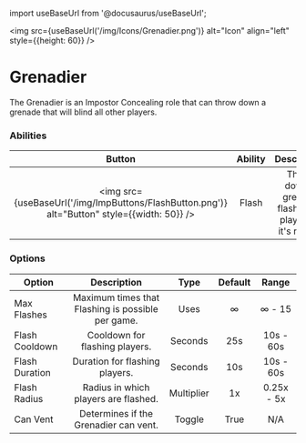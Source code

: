 import useBaseUrl from '@docusaurus/useBaseUrl';

<img src={useBaseUrl('/img/Icons/Grenadier.png')} alt="Icon" align="left" style={{height: 60}} />
# Grenadier

The Grenadier is an Impostor Concealing role that can throw down a grenade that will blind all other players.

### Abilities

| Button | Ability | Description | Type |
|:----------:|:----------:|:-----------------:|:------:|
| <img src={useBaseUrl('/img/ImpButtons/FlashButton.png')} alt="Button" style={{width: 50}} /> | Flash | Throw down a grenade flashing all players in it's radius. | Radius Ability |

### Options

| Option | Description | Type | Default | Range |
|----------|:-----------------:|:------:|:------:|:------:|
| Max Flashes | Maximum times that Flashing is possible per game. | Uses | ∞ | ∞ - 15 |
| Flash Cooldown | Cooldown for flashing players. | Seconds | 25s | 10s - 60s |
| Flash Duration | Duration for flashing players. | Seconds | 10s | 10s - 60s |
| Flash Radius | Radius in which players are flashed. | Multiplier | 1x | 0.25x - 5x |
| Can Vent | Determines if the Grenadier can vent. | Toggle | True | N/A |
